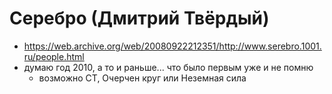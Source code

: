 # Серебро (Дмитрий Твёрдый)

- https://web.archive.org/web/20080922212351/http://www.serebro.1001.ru/people.html
- думаю год 2010, а то и раньше... что было первым уже и не помню
  - возможно СТ, Очерчен круг или Неземная сила